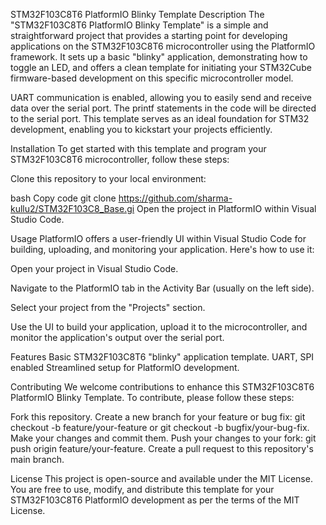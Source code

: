 STM32F103C8T6 PlatformIO Blinky Template
Description
The "STM32F103C8T6 PlatformIO Blinky Template" is a simple and straightforward project that provides a starting point for developing applications on the STM32F103C8T6 microcontroller using the PlatformIO framework. It sets up a basic "blinky" application, demonstrating how to toggle an LED, and offers a clean template for initiating your STM32Cube firmware-based development on this specific microcontroller model.

UART communication is enabled, allowing you to easily send and receive data over the serial port. The printf statements in the code will be directed to the serial port. This template serves as an ideal foundation for STM32 development, enabling you to kickstart your projects efficiently.

Installation
To get started with this template and program your STM32F103C8T6 microcontroller, follow these steps:

Clone this repository to your local environment:

bash
Copy code
git clone https://github.com/sharma-kullu2/STM32F103C8_Base.gi
Open the project in PlatformIO within Visual Studio Code.

Usage
PlatformIO offers a user-friendly UI within Visual Studio Code for building, uploading, and monitoring your application. Here's how to use it:

Open your project in Visual Studio Code.

Navigate to the PlatformIO tab in the Activity Bar (usually on the left side).

Select your project from the "Projects" section.

Use the UI to build your application, upload it to the microcontroller, and monitor the application's output over the serial port.

Features
Basic STM32F103C8T6 "blinky" application template.
UART, SPI enabled
Streamlined setup for PlatformIO development.

Contributing
We welcome contributions to enhance this STM32F103C8T6 PlatformIO Blinky Template. To contribute, please follow these steps:

Fork this repository.
Create a new branch for your feature or bug fix: git checkout -b feature/your-feature or git checkout -b bugfix/your-bug-fix.
Make your changes and commit them.
Push your changes to your fork: git push origin feature/your-feature.
Create a pull request to this repository's main branch.

License
This project is open-source and available under the MIT License. You are free to use, modify, and distribute this template for your STM32F103C8T6 PlatformIO development as per the terms of the MIT License.